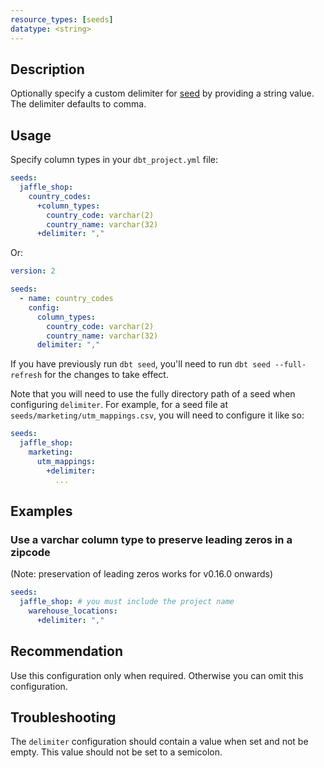 ```yaml
---
resource_types: [seeds]
datatype: <string>
---
```


## Description

Optionally specify a custom delimiter for [seed](/docs/build/seeds) by providing a string value. The delimiter defaults to comma.


## Usage
Specify column types in your `dbt_project.yml` file:

<File name='dbt_project.yml'>

```yml
seeds:
  jaffle_shop:
    country_codes:
      +column_types:
        country_code: varchar(2)
        country_name: varchar(32)
      +delimiter: ","
```

</File>



Or:

<File name='seeds/properties.yml'>

```yml
version: 2

seeds:
  - name: country_codes
    config:
      column_types:
        country_code: varchar(2)
        country_name: varchar(32)
      delimiter: ","
```

</File>

If you have previously run `dbt seed`, you'll need to run `dbt seed --full-refresh` for the changes to take effect.

Note that you will need to use the fully directory path of a seed when configuring `delimiter`. For example, for a seed file at `seeds/marketing/utm_mappings.csv`, you will need to configure it like so:

<File name='dbt_project.yml'>

```yml
seeds:
  jaffle_shop:
    marketing:
      utm_mappings:
        +delimiter:
          ...

```

</File>

## Examples

### Use a varchar column type to preserve leading zeros in a zipcode
(Note: preservation of leading zeros works for v0.16.0 onwards)
<File name='dbt_project.yml'>

```yml
seeds:
  jaffle_shop: # you must include the project name
    warehouse_locations:
      +delimiter: ","
```

</File>

## Recommendation

Use this configuration only when required. Otherwise you can omit this configuration.

## Troubleshooting

The `delimiter` configuration should contain a value when set and not be empty. This value should not be set to a semicolon.

